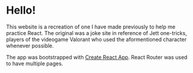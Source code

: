 # Hello!

This website is a recreation of one I have made previously to help me practice React.
The original was a joke site in reference of Jett one-tricks, players of the videogame Valorant who used the aformentioned character whenever possible.

The app was bootstrapped with [Create React App](https://github.com/facebook/create-react-app).
React Router was used to have multiple pages.

